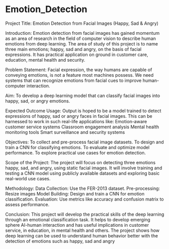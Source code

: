 # Emotion_Detection
Project Title: Emotion Detection from Facial Images (Happy, Sad & Angry)

Introduction:
Emotion detection from facial images has gained momentum as an area of research in 
the field of computer vision to describe human emotions from deep learning. The area 
of study of this project is to name three main emotions; happy, sad and angry, on the 
basis of facial expressions. It has practical application on ground in customer care, 
education, mental health and security.

Problem Statement:
Facial expression, the way humans are capable of conveying emotions, is not a feature 
most machines possess. We need systems that can recognize emotions from facial cues 
to improve human-computer interaction.

Aim:
To develop a deep learning model that can classify facial images into happy, sad, or 
angry emotions.

Expected Outcome Usage:
Output is hoped to be a model trained to detect expressions of happy, sad or angry faces 
in facial images. This can be harnessed to work in such real-life applications like:
Emotion-aware customer service systems
Classroom engagement analysis
Mental health monitoring tools
Smart surveillance and security systems

Objectives:
To collect and pre-process facial image datasets.
To design and train a CNN for classifying emotions.
To evaluate and optimize model performance.
To explore practical use cases for emotion detection.

Scope of the Project:
The project will focus on detecting three emotions happy, sad, and angry, using static 
facial images. It will involve training and testing a CNN model using publicly available 
datasets and exploring basic real-world use cases.

Methodology:
Data Collection: Use the FER-2013 dataset.
Pre-processing: Resize images
Model Building: Design and train a CNN for emotion classification.
Evaluation: Use metrics like accuracy and confusion matrix to assess 
performance.

Conclusion:
This project will develop the practical skills of the deep learning through an emotional 
classification task. It helps to develop emerging sphere AI-human interaction and has 
useful implications in customer service, in education, in mental health and others. The 
project shows how deep learning can be used to understand human behavior better with 
the detection of emotions such as happy, sad and angry

